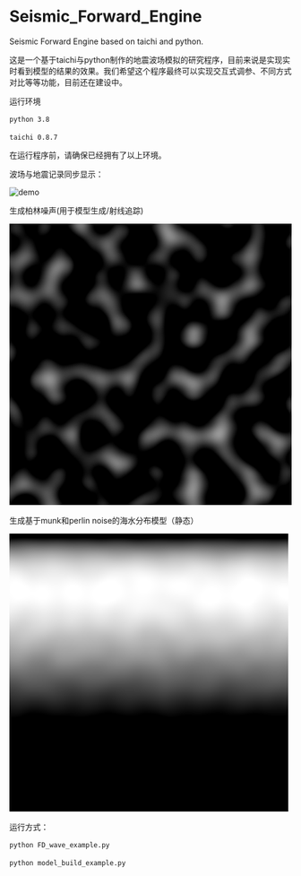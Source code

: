 # Seismic_Forward_Engine
Seismic Forward Engine based on taichi and python.

这是一个基于taichi与python制作的地震波场模拟的研究程序，目前来说是实现实时看到模型的结果的效果。我们希望这个程序最终可以实现交互式调参、不同方式对比等等功能，目前还在建设中。

运行环境

    python 3.8

    taichi 0.8.7

在运行程序前，请确保已经拥有了以上环境。

波场与地震记录同步显示：

![demo](./image/example_20211112.gif)


生成柏林噪声(用于模型生成/射线追踪)

![demo](./image/perlin_noise.png)


生成基于munk和perlin noise的海水分布模型（静态）

![demo](./image/munk_perlin.png)

运行方式：

    python FD_wave_example.py

    python model_build_example.py

